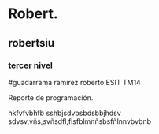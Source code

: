 # Robert.
## robertsiu
### tercer nivel 

#guadarrama ramirez roberto
ESIT
TM14

Reporte de programación. 

hkfvfvbhfb sshbjsdvbsbdsbbjhdsv sdvsv,vñs,svñsdfl,flsfblmnñsbsfñlnnvbvbnb
